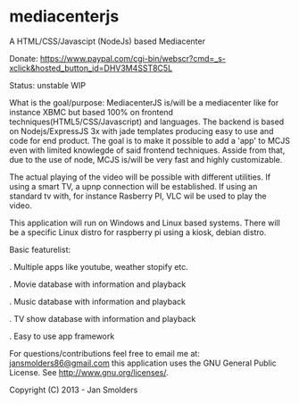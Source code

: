 mediacenterjs
=============

A HTML/CSS/Javascipt (NodeJs) based Mediacenter

Donate: https://www.paypal.com/cgi-bin/webscr?cmd=_s-xclick&hosted_button_id=DHV3M4SST8C5L

Status: unstable WIP

What is the goal/purpose:
MediacenterJS is/will be a mediacenter like for instance XBMC but based 100% on frontend techniques(HTML5/CSS/Javascript) and languages.
The backend is based on Nodejs/ExpressJS 3x with jade templates producing easy to use and code for end product. 
The goal is to make it possible to add a 'app' to MCJS even with limited knowlegde of said frontend techniques.
Asside from that, due to the use of node, MCJS is/will be very fast and highly customizable.

The actual playing of the video will be possible with different utilities. 
If using a smart TV, a upnp connection will be established. If using an standard tv with, for instance Rasberry PI, VLC wil be used to play the video. 

This application will run on Windows and Linux based systems. 
There will be a specific Linux distro for raspberry pi using a kiosk, debian distro.

Basic featurelist:

 . Multiple apps like youtube, weather stopify etc.
 
 . Movie database with information and playback
 
 . Music database with information and playback
 
 . TV show database with information and playback 
 
 . Easy to use app framework
 
For questions/contributions feel free to email me at: jansmolders86@gmail.com
this application uses the GNU General Public License. See <http://www.gnu.org/licenses/>.

Copyright (C) 2013 - Jan Smolders
